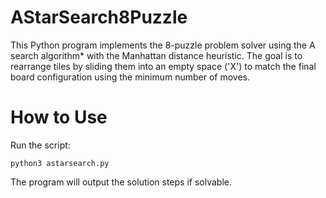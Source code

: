 # AStarSearch8Puzzle
This Python program implements the 8-puzzle problem solver using the A search algorithm* with the Manhattan distance heuristic. The goal is to rearrange tiles by sliding them into an empty space ('X') to match the final board configuration using the minimum number of moves.
# How to Use
Run the script:

```python3 astarsearch.py ```

The program will output the solution steps if solvable.
